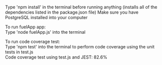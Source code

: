 
Type 'npm install' in the terminal before running anything (installs all of the dependencies listed in the package.json file)
Make sure you have PostgreSQL installed into your computer

To run fuelApp app:  
Type 'node fuelApp.js' into the terminal    

To run code coverage test:  
Type 'npm test' into the terminal to perform code coverage using the unit tests in test.js  
Code coverage test using test.js and JEST: 82.6%  
 
